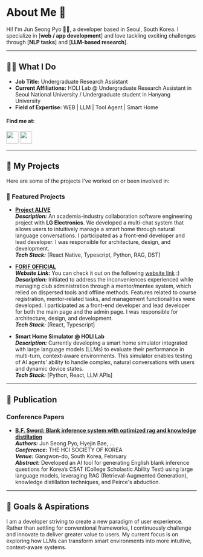# About Me 👋  

Hi! I'm Jun Seong Pyo 🙋‍♂️, a developer based in Seoul, South Korea. I specialize in [**web / app development**] and love tackling exciting challenges through [**NLP tasks**] and [**LLM-based research**].  

---  

## 👨‍💻 What I Do  

- **Job Title:** Undergraduate Research Assistant  
- **Current Affiliations:** HOLI Lab @ Undergraduate Research Assistant in Seoul National University / Undergraduate student in Hanyang University
- **Field of Expertise:** WEB | LLM | Tool Agent | Smart Home 

#### Find me at:
<div style={{ display: "flex", flex-direction: "row", gap: 16, align-items: "center" }}>
    <a href="https://www.linkedin.com/in/%EC%A4%80%EC%84%B1-%ED%91%9C-760086267" target="_blank"><img width="32" height="32" src="https://github.com/user-attachments/assets/fa839108-1f9c-4683-9b95-eab1d33f8f93" /></a>
    <a href="https://github.com/standardwish/standardwish" target="_blank"><img width="32" height="32" src="https://github.com/user-attachments/assets/4b91e83d-fbcc-4ca8-857c-a5924428f4db" /></a>
</div>  

---  

## 🌟 My Projects  

Here are some of the projects I've worked on or been involved in:  

### 🚀 Featured Projects  

- **[Project ALIVE](https://github.com/SWE-ALIVE)**    
  **_Description:_** An academia-industry collaboration software engineering project with **LG Electronics**. We developed a multi-chat system that allows users to intuitively manage a smart home through natural language conversations. I participated as a front-end developer and lead developer. I was responsible for architecture, design, and development.    
  **_Tech Stack:_** [React Native, Typescript, Python, RAG, DST]  

- **[FORIF OFFICIAL](https://github.com/forif-npo/forif-official)**  
  **_Website Link:_** You can check it out on the following [website link](https://forif.org) :)    
  **_Description:_** Initiated to address the inconveniences experienced while managing club administration through a mentor/mentee system, which relied on dispersed tools and offline methods. Features related to course registration, mentor-related tasks, and management functionalities were developed. I participated as a front-end developer and lead developer for both the main page and the admin page. I was responsible for architecture, design, and development.  
  **_Tech Stack:_** [React, Typescript]    

- **Smart Home Simulator @ HOLI Lab**  
  **_Description:_** Currently developing a smart home simulator integrated with large language models (LLMs) to evaluate their performance in multi-turn, context-aware environments. This simulator enables testing of AI agents' ability to handle complex, natural conversations with users and dynamic device states.  
  **_Tech Stack:_** [Python, React, LLM APIs]  

---  

## 📖 Publication  

### Conference Papers  
- **[B.F. Sword: Blank inference system with optimized rag and knowledge distillation](https://www.dbpia.co.kr/journal/articleDetail?nodeId=NODE11714611)**    
  **_Authors:_** Jun Seong Pyo, Hyejin Bae, ...    
  **_Conference:_** THE HCI SOCIETY OF KOREA    
  **_Venue:_** Gangwon-do, South Korea, February    
  **_Abstract:_** Developed an AI tool for generating English blank inference questions for Korea’s CSAT (College Scholastic Ability Test) using large language models, leveraging RAG (Retrieval-Augmented Generation), knowledge distillation techniques, and Peirce's abduction.  

---  

## 🎯 Goals & Aspirations  

I am a developer striving to create a new paradigm of user experience. Rather than settling for conventional frameworks, I continuously challenge and innovate to deliver greater value to users. My current focus is on exploring how LLMs can transform smart environments into more intuitive, context-aware systems.  

